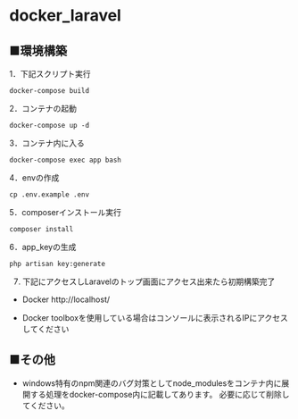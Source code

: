 # docker_laravel

## ■環境構築
1．下記スクリプト実行
```angular2html
docker-compose build
```
2．コンテナの起動
```
docker-compose up -d
```
3．コンテナ内に入る
```
docker-compose exec app bash
```
4．envの作成
```
cp .env.example .env
```
5．composerインストール実行
```
composer install
```
6．app_keyの生成
```angular2html
php artisan key:generate
```
7. 下記にアクセスしLaravelのトップ画面にアクセス出来たら初期構築完了
* Docker
  http://localhost/

* Docker toolboxを使用している場合はコンソールに表示されるIPにアクセスしてください

## ■その他
* windows特有のnpm関連のバグ対策としてnode_modulesをコンテナ内に展開する処理をdocker-compose内に記載してあります。
  必要に応じて削除してください。